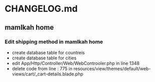 # CHANGELOG.md
## mamlkah home
### Edit shipping method in mamlkah home
- create database table for countreis
- create database table for cities
- edit App/Http/Controller/Web/WebControoler.php in line 1348
- delete code from line : 775 in resources/view/themes/default/web-views/cart/_cart-details.blade.php
